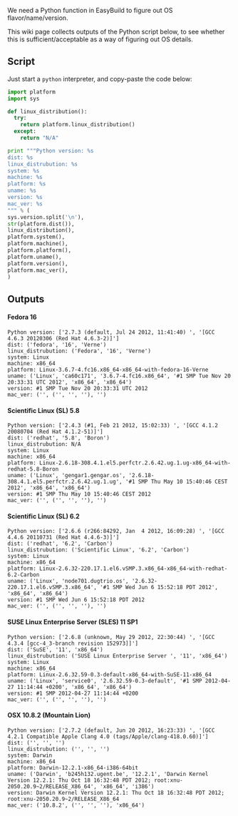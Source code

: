 We need a Python function in EasyBuild to figure out OS flavor/name/version. 

This wiki page collects outputs of the Python script below, to see whether this is sufficient/acceptable as a way of figuring out OS details.

## Script

Just start a `python` interpreter, and copy-paste the code below:

```python
import platform
import sys

def linux_distribution():
  try:
    return platform.linux_distribution()
  except:
    return "N/A"

print """Python version: %s
dist: %s
linux_distrubution: %s
system: %s
machine: %s
platform: %s
uname: %s
version: %s
mac_ver: %s
""" % (
sys.version.split('\n'),
str(platform.dist()),
linux_distribution(),
platform.system(),
platform.machine(),
platform.platform(),
platform.uname(),
platform.version(),
platform.mac_ver(),
)
```

## Outputs

#### Fedora 16

```
Python version: ['2.7.3 (default, Jul 24 2012, 11:41:40) ', '[GCC 4.6.3 20120306 (Red Hat 4.6.3-2)]']
dist: ('fedora', '16', 'Verne')
linux_distrubution: ('Fedora', '16', 'Verne')
system: Linux
machine: x86_64
platform: Linux-3.6.7-4.fc16.x86_64-x86_64-with-fedora-16-Verne
uname: ('Linux', 'ca60c171', '3.6.7-4.fc16.x86_64', '#1 SMP Tue Nov 20 20:33:31 UTC 2012', 'x86_64', 'x86_64')
version: #1 SMP Tue Nov 20 20:33:31 UTC 2012
mac_ver: ('', ('', '', ''), '')
```

#### Scientific Linux (SL) 5.8

```
Python version: ['2.4.3 (#1, Feb 21 2012, 15:02:33) ', '[GCC 4.1.2 20080704 (Red Hat 4.1.2-51)]']
dist: ('redhat', '5.8', 'Boron')
linux_distrubution: N/A
system: Linux
machine: x86_64
platform: Linux-2.6.18-308.4.1.el5.perfctr.2.6.42.ug.1.ug-x86_64-with-redhat-5.8-Boron
uname: ('Linux', 'gengar1.gengar.os', '2.6.18-308.4.1.el5.perfctr.2.6.42.ug.1.ug', '#1 SMP Thu May 10 15:40:46 CEST 2012', 'x86_64', 'x86_64')
version: #1 SMP Thu May 10 15:40:46 CEST 2012
mac_ver: ('', ('', '', ''), '')
```

#### Scientific Linux (SL) 6.2

```
Python version: ['2.6.6 (r266:84292, Jan  4 2012, 16:09:28) ', '[GCC 4.4.6 20110731 (Red Hat 4.4.6-3)]']
dist: ('redhat', '6.2', 'Carbon')
linux_distrubution: ('Scientific Linux', '6.2', 'Carbon')
system: Linux
machine: x86_64
platform: Linux-2.6.32-220.17.1.el6.vSMP.3.x86_64-x86_64-with-redhat-6.2-Carbon
uname: ('Linux', 'node701.dugtrio.os', '2.6.32-220.17.1.el6.vSMP.3.x86_64', '#1 SMP Wed Jun 6 15:52:18 PDT 2012', 'x86_64', 'x86_64')
version: #1 SMP Wed Jun 6 15:52:18 PDT 2012
mac_ver: ('', ('', '', ''), '')
```

#### SUSE Linux Enterprise Server (SLES) 11 SP1

```
Python version: ['2.6.8 (unknown, May 29 2012, 22:30:44) ', '[GCC 4.3.4 [gcc-4_3-branch revision 152973]]']
dist: ('SuSE', '11', 'x86_64')
linux_distrubution: ('SUSE Linux Enterprise Server ', '11', 'x86_64')
system: Linux
machine: x86_64
platform: Linux-2.6.32.59-0.3-default-x86_64-with-SuSE-11-x86_64
uname: ('Linux', 'service0', '2.6.32.59-0.3-default', '#1 SMP 2012-04-27 11:14:44 +0200', 'x86_64', 'x86_64')
version: #1 SMP 2012-04-27 11:14:44 +0200
mac_ver: ('', ('', '', ''), '')
```

#### OSX 10.8.2 (Mountain Lion)

```
Python version: ['2.7.2 (default, Jun 20 2012, 16:23:33) ', '[GCC 4.2.1 Compatible Apple Clang 4.0 (tags/Apple/clang-418.0.60)]']
dist: ('', '', '')
linux_distrubution: ('', '', '')
system: Darwin
machine: x86_64
platform: Darwin-12.2.1-x86_64-i386-64bit
uname: ('Darwin', 'b245h132.ugent.be', '12.2.1', 'Darwin Kernel Version 12.2.1: Thu Oct 18 16:32:48 PDT 2012; root:xnu-2050.20.9~2/RELEASE_X86_64', 'x86_64', 'i386')
version: Darwin Kernel Version 12.2.1: Thu Oct 18 16:32:48 PDT 2012; root:xnu-2050.20.9~2/RELEASE_X86_64
mac_ver: ('10.8.2', ('', '', ''), 'x86_64')
```
